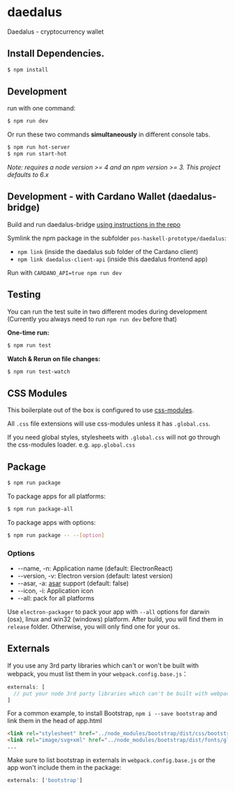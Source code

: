 # daedalus
Daedalus - cryptocurrency wallet

## Install Dependencies.

```bash
$ npm install
```


## Development

run with one command:

```bash
$ npm run dev
```

Or run these two commands __simultaneously__ in different console tabs.

```bash
$ npm run hot-server
$ npm run start-hot
```

*Note: requires a node version >= 4 and an npm version >= 3. This project
defaults to 6.x*

## Development - with Cardano Wallet (daedalus-bridge)

Build and run daedalus-bridge [using instructions in the repo](https://github.com/input-output-hk/pos-haskell-prototype/tree/master/daedalus)

Symlink the npm package in the subfolder `pos-haskell-prototype/daedalus`:
* `npm link` (inside the daedalus sub folder of the Cardano client)
* `npm link daedalus-client-api` (inside this daedalus frontend app)

Run with `CARDANO_API=true npm run dev`

## Testing

You can run the test suite in two different modes during development
(Currently you always need to run `npm run dev` before that)

**One-time run:**
```bash
$ npm run test
```

**Watch & Rerun on file changes:**
```bash
$ npm run test-watch
```

## CSS Modules

This boilerplate out of the box is configured to use [css-modules](https://github.com/css-modules/css-modules).

All `.css` file extensions will use css-modules unless it has `.global.css`.

If you need global styles, stylesheets with `.global.css` will not go through the
css-modules loader. e.g. `app.global.css`


## Package

```bash
$ npm run package
```

To package apps for all platforms:

```bash
$ npm run package-all
```

To package apps with options:

```bash
$ npm run package -- --[option]
```

### Options

- --name, -n: Application name (default: ElectronReact)
- --version, -v: Electron version (default: latest version)
- --asar, -a: [asar](https://github.com/atom/asar) support (default: false)
- --icon, -i: Application icon
- --all: pack for all platforms

Use `electron-packager` to pack your app with `--all` options for darwin (osx), linux and win32 (windows) platform. After build, you will find them in `release` folder. Otherwise, you will only find one for your os.


## Externals

If you use any 3rd party libraries which can't or won't be built with webpack, you must list them in your `webpack.config.base.js`：

```javascript
externals: [
  // put your node 3rd party libraries which can't be built with webpack here (mysql, mongodb, and so on..)
]
```

For a common example, to install Bootstrap, `npm i --save bootstrap` and link them in the head of app.html

```html
<link rel="stylesheet" href="../node_modules/bootstrap/dist/css/bootstrap.css" />
<link rel="image/svg+xml" href="../node_modules/bootstrap/dist/fonts/glyphicons-halflings-regular.eot" />
...
```

Make sure to list bootstrap in externals in `webpack.config.base.js` or the app won't include them in the package:
```js
externals: ['bootstrap']
```
